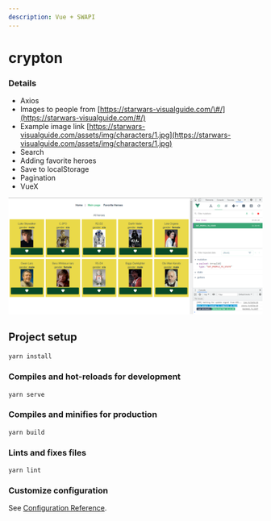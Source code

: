 ```yaml
---
description: Vue + SWAPI
---
```


# crypton

### Details

* Axios
* Images to people from [https://starwars-visualguide.com/\#/](https://starwars-visualguide.com/#/)
* Example image link [https://starwars-visualguide.com/assets/img/characters/1.jpg](https://starwars-visualguide.com/assets/img/characters/1.jpg)
* Search
* Adding favorite heroes
* Save to localStorage
* Pagination
* VueX

![](.gitbook/assets/screenshot_1%20%281%29.png)

## Project setup

```text
yarn install
```

### Compiles and hot-reloads for development

```text
yarn serve
```

### Compiles and minifies for production

```text
yarn build
```

### Lints and fixes files

```text
yarn lint
```

### Customize configuration

See [Configuration Reference](https://cli.vuejs.org/config/).

